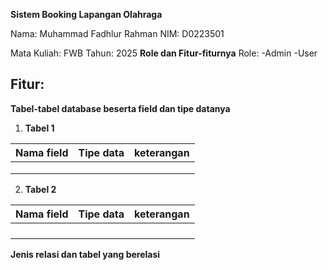 **Sistem Booking Lapangan Olahraga**

Nama: Muhammad Fadhlur Rahman
NIM: D0223501

Mata Kuliah: FWB
Tahun: 2025
**Role dan Fitur-fiturnya**
Role:
-Admin
-User

Fitur:
-
**Tabel-tabel database beserta field dan tipe datanya**

1. **Tabel 1**

| Nama field | Tipe data | keterangan |
| ----- | ----- | ----- |
|  |  |  |
|  |  |  |
|  |  |  |

   

2. **Tabel 2**

| Nama field | Tipe data | keterangan |
| :---- | :---- | :---- |
|  |  |  |
|  |  |  |
|  |  |  |
|  |  |  |

   

**Jenis relasi dan tabel yang berelasi**  
